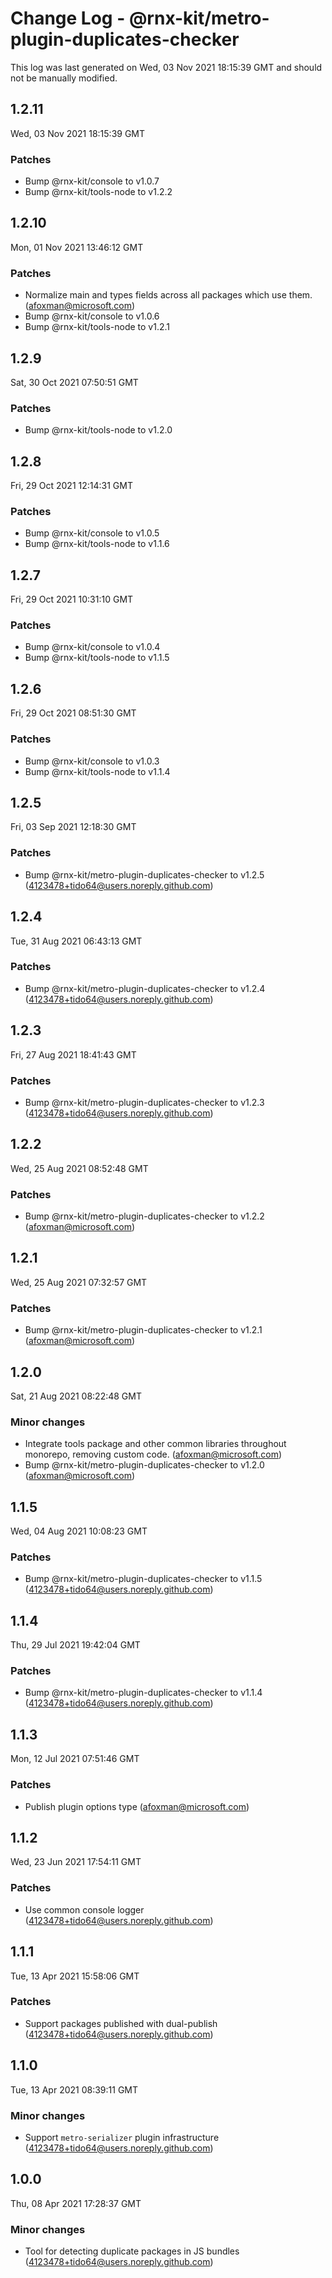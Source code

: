 # Change Log - @rnx-kit/metro-plugin-duplicates-checker

This log was last generated on Wed, 03 Nov 2021 18:15:39 GMT and should not be manually modified.

<!-- Start content -->

## 1.2.11

Wed, 03 Nov 2021 18:15:39 GMT

### Patches

- Bump @rnx-kit/console to v1.0.7
- Bump @rnx-kit/tools-node to v1.2.2

## 1.2.10

Mon, 01 Nov 2021 13:46:12 GMT

### Patches

- Normalize main and types fields across all packages which use them. (afoxman@microsoft.com)
- Bump @rnx-kit/console to v1.0.6
- Bump @rnx-kit/tools-node to v1.2.1

## 1.2.9

Sat, 30 Oct 2021 07:50:51 GMT

### Patches

- Bump @rnx-kit/tools-node to v1.2.0

## 1.2.8

Fri, 29 Oct 2021 12:14:31 GMT

### Patches

- Bump @rnx-kit/console to v1.0.5
- Bump @rnx-kit/tools-node to v1.1.6

## 1.2.7

Fri, 29 Oct 2021 10:31:10 GMT

### Patches

- Bump @rnx-kit/console to v1.0.4
- Bump @rnx-kit/tools-node to v1.1.5

## 1.2.6

Fri, 29 Oct 2021 08:51:30 GMT

### Patches

- Bump @rnx-kit/console to v1.0.3
- Bump @rnx-kit/tools-node to v1.1.4

## 1.2.5

Fri, 03 Sep 2021 12:18:30 GMT

### Patches

- Bump @rnx-kit/metro-plugin-duplicates-checker to v1.2.5 (4123478+tido64@users.noreply.github.com)

## 1.2.4

Tue, 31 Aug 2021 06:43:13 GMT

### Patches

- Bump @rnx-kit/metro-plugin-duplicates-checker to v1.2.4 (4123478+tido64@users.noreply.github.com)

## 1.2.3

Fri, 27 Aug 2021 18:41:43 GMT

### Patches

- Bump @rnx-kit/metro-plugin-duplicates-checker to v1.2.3 (4123478+tido64@users.noreply.github.com)

## 1.2.2

Wed, 25 Aug 2021 08:52:48 GMT

### Patches

- Bump @rnx-kit/metro-plugin-duplicates-checker to v1.2.2 (afoxman@microsoft.com)

## 1.2.1

Wed, 25 Aug 2021 07:32:57 GMT

### Patches

- Bump @rnx-kit/metro-plugin-duplicates-checker to v1.2.1 (afoxman@microsoft.com)

## 1.2.0

Sat, 21 Aug 2021 08:22:48 GMT

### Minor changes

- Integrate tools package and other common libraries throughout monorepo, removing custom code. (afoxman@microsoft.com)
- Bump @rnx-kit/metro-plugin-duplicates-checker to v1.2.0 (afoxman@microsoft.com)

## 1.1.5

Wed, 04 Aug 2021 10:08:23 GMT

### Patches

- Bump @rnx-kit/metro-plugin-duplicates-checker to v1.1.5 (4123478+tido64@users.noreply.github.com)

## 1.1.4

Thu, 29 Jul 2021 19:42:04 GMT

### Patches

- Bump @rnx-kit/metro-plugin-duplicates-checker to v1.1.4 (4123478+tido64@users.noreply.github.com)

## 1.1.3

Mon, 12 Jul 2021 07:51:46 GMT

### Patches

- Publish plugin options type (afoxman@microsoft.com)

## 1.1.2

Wed, 23 Jun 2021 17:54:11 GMT

### Patches

- Use common console logger (4123478+tido64@users.noreply.github.com)

## 1.1.1

Tue, 13 Apr 2021 15:58:06 GMT

### Patches

- Support packages published with dual-publish (4123478+tido64@users.noreply.github.com)

## 1.1.0

Tue, 13 Apr 2021 08:39:11 GMT

### Minor changes

- Support `metro-serializer` plugin infrastructure (4123478+tido64@users.noreply.github.com)

## 1.0.0

Thu, 08 Apr 2021 17:28:37 GMT

### Minor changes

- Tool for detecting duplicate packages in JS bundles (4123478+tido64@users.noreply.github.com)
